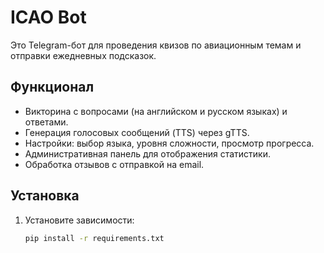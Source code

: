 # ICAO Bot

Это Telegram-бот для проведения квизов по авиационным темам и отправки ежедневных подсказок.

## Функционал
- Викторина с вопросами (на английском и русском языках) и ответами.
- Генерация голосовых сообщений (TTS) через gTTS.
- Настройки: выбор языка, уровня сложности, просмотр прогресса.
- Административная панель для отображения статистики.
- Обработка отзывов с отправкой на email.

## Установка

1. Установите зависимости:
   ```bash
   pip install -r requirements.txt